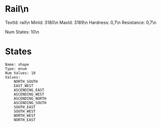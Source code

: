 # Rail\n
TextId: rail\n
MinId: 3180\n
MaxId: 3189\n
Hardness: 0,7\n
Resistance: 0,7\n

Num States: 10\n
# States
```
Name: shape
Type: enum
Num Values: 10
Values:
    NORTH_SOUTH
    EAST_WEST
    ASCENDING_EAST
    ASCENDING_WEST
    ASCENDING_NORTH
    ASCENDING_SOUTH
    SOUTH_EAST
    SOUTH_WEST
    NORTH_WEST
    NORTH_EAST
```